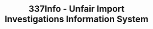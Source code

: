 ---
layout: default
bigquery: https://console.cloud.google.com/bigquery?p=patents-public-data&d=usitc_investigations&page=dataset&project=sheets-management-319211
citation: US International Trade Commission 337Info Unfair Import Investigations Information
  System
contributors: US International Trade Comission
cost: None
description: US International Trade Commission 337Info Unfair Import Investigations
  Information System contains data on investigations done under Section 337. Section
  337 declares the infringement of certain statutory intellectual property rights
  and other forms of unfair competition in import trade to be unlawful practices.
  Most Section 337 investigations involve allegations of patent or registered trademark
  infringement.
documentation: FAQ and tutorial available on the site
last_edit: 04/12/2022, 01:56:29
location: https://pubapps2.usitc.gov/337external/
maintained_by: US International Trade Comission
schema_fields:
- ouiiAttorney
- startDateMarkmanHearing
- dateOfPublicationFrNotice
- complainant
- aljAssigned
- dateComplaintFiled
- currentStatus
- teoProceedingInvolved
- lastUpdated
- invUnfairAct
- scheduledStartDateEvidHear
- markmanHearing
- copyrightNumbers
- title
- investigationNo
- internalRemand
- teoIdDueDate
- teoIdIssueDate
- finalIdOnViolationIssue
- patentNumbers
- actualEndDateEvidHear
- investigationTermDate
- cafcAppeals
- respondent
- docketNo
- teoReliefGranted
- htsNumbers
- endDateMarkmanHearing
- currentActiveALJ
- finalDetNoViolation
- dateCreated
- id
- trademarkNumbers
- patentNumber
- issueDateOtherNonFinal
- scheduledEndDateEvidHear
- targetDate
- finalDetViolation
- ouiiParticipation
- gcAttorney
- publication_number
- actualStartDateEvidHear
- investigationType
- finalIdOnViolationDue
shortname: unfair_import_investigations
tags:
- import
- legal
- trade
timeframe: 2008-2021 (prior to 2008 downloadable as a JSON file)
title: 337Info - Unfair Import Investigations Information System
uuid: 2721f5ec-e599-4890-9265-9706719fc71e
---